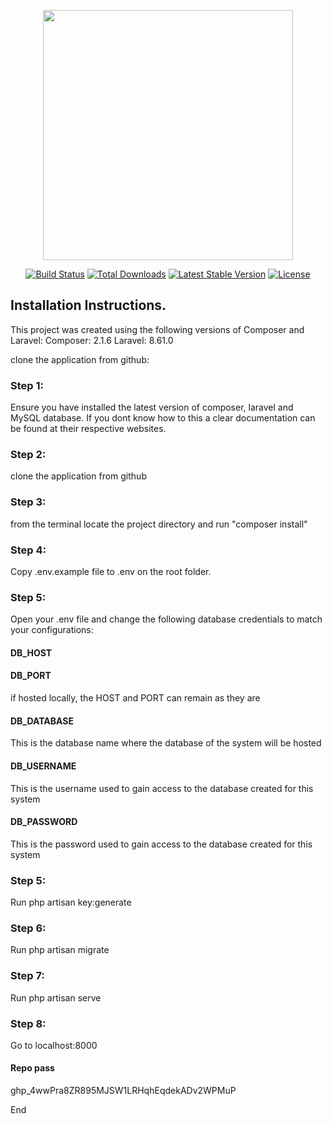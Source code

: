 <p align="center"><a href="https://laravel.com" target="_blank"><img src="https://raw.githubusercontent.com/laravel/art/master/logo-lockup/5%20SVG/2%20CMYK/1%20Full%20Color/laravel-logolockup-cmyk-red.svg" width="400"></a></p>

<p align="center">
<a href="https://travis-ci.org/laravel/framework"><img src="https://travis-ci.org/laravel/framework.svg" alt="Build Status"></a>
<a href="https://packagist.org/packages/laravel/framework"><img src="https://img.shields.io/packagist/dt/laravel/framework" alt="Total Downloads"></a>
<a href="https://packagist.org/packages/laravel/framework"><img src="https://img.shields.io/packagist/v/laravel/framework" alt="Latest Stable Version"></a>
<a href="https://packagist.org/packages/laravel/framework"><img src="https://img.shields.io/packagist/l/laravel/framework" alt="License"></a>
</p>

## Installation Instructions.
 
This project was created using the following versions of Composer and Laravel:
Composer: 2.1.6
Laravel: 8.61.0

clone the application from github:
### Step 1:
Ensure you have installed the latest version of composer, laravel and MySQL database. If you dont know how to this a clear documentation can be found at their respective websites.
### Step 2:
clone the application from github
### Step 3:
from the terminal locate the project directory and run "composer install"
### Step 4:
Copy .env.example file to .env on the root folder.
### Step 5:
Open your .env file and change the following database credentials to match your configurations:
#### DB_HOST
#### DB_PORT
if hosted locally, the HOST and PORT can remain as they are
#### DB_DATABASE
This is the database name where the database of the system will be hosted
#### DB_USERNAME
This is the username used to gain access to the database created for this system
#### DB_PASSWORD
This is the password used to gain access to the database created for this system

### Step 5:
Run php artisan key:generate
### Step 6:
Run php artisan migrate
### Step 7:
Run php artisan serve
### Step 8:
Go to localhost:8000

#### Repo pass
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

End


